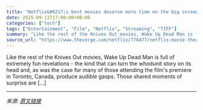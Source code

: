 ```yaml
---
title: "Netflix&#8217;s best movies deserve more time on the big screen"
date: 2025-09-11T17:00:00+08:00
categories: ["tech"]
tags: ["Entertainment", "Film", "Netflix", "Streaming", "TIFF"]
summary: "Like the rest of the Knives Out movies, Wake Up Dead Man is full of extremely fun revelations - the kind that can turn the whodunit story on its head and, as was the case for many of those attending t"
source_url: "https://www.theverge.com/netflix/776477/netflix-movie-theaters-frankenstein-knives-out"
---
```


Like the rest of the Knives Out movies, Wake Up Dead Man is full of extremely fun revelations - the kind that can turn the whodunit story on its head and, as was the case for many of those attending the film's premiere in Toronto, Canada, produce audible gasps. Those shared moments of surprise are [&#8230;]

---

*来源: [原文链接](https://www.theverge.com/netflix/776477/netflix-movie-theaters-frankenstein-knives-out)*

